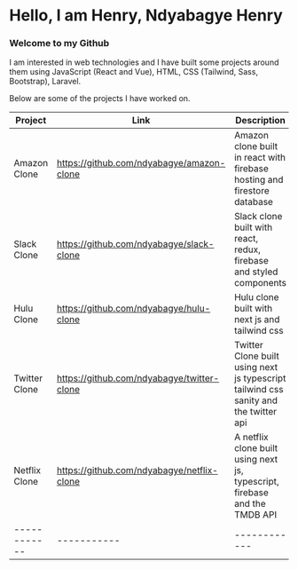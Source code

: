 # Hello, I am **Henry, Ndyabagye Henry** 

### Welcome to my Github

I am interested in web technologies and I have built some projects around them using JavaScript (React and Vue), HTML, CSS (Tailwind, Sass, Bootstrap), Laravel.

Below are some of the projects I have worked on.

| Project      | Link | Description |
| ----------- | ----------- |--------|
| Amazon Clone      | https://github.com/ndyabagye/amazon-clone |Amazon clone built in react with firebase hosting and firestore database |
| Slack Clone  | https://github.com/ndyabagye/slack-clone | Slack clone built with react, redux, firebase and styled components |
| Hulu Clone | https://github.com/ndyabagye/hulu-clone | Hulu clone built with next js and  tailwind css |
|Twitter Clone| https://github.com/ndyabagye/twitter-clone | Twitter Clone built using next js typescript tailwind css sanity and the twitter api |
|Netflix Clone | https://github.com/ndyabagye/netflix-clone |A netflix clone built using next js, typescript, firebase and the TMDB API|
| ------------| -----------| ------------|



<!--
**ndyabagye/ndyabagye** is a ✨ _special_ ✨ repository because its `README.md` (this file) appears on your GitHub profile.
 
Here are some ideas to get you started:

- 🔭 I’m currently working on ...
- 🌱 I’m currently learning ...
- 👯 I’m looking to collaborate on ...
- 🤔 I’m looking for help with ...
- 💬 Ask me about ...
- 📫 How to reach me: ...
- 😄 Pronouns: ...
- ⚡ Fun fact: ...
-->
